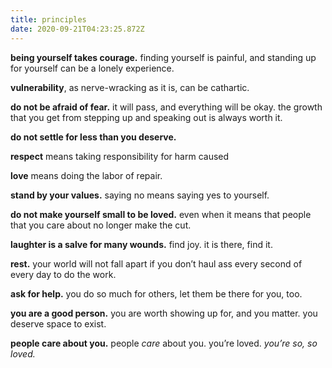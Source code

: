 ```yaml
---
title: principles
date: 2020-09-21T04:23:25.872Z
---
```


**being yourself takes courage.** finding yourself is painful, and standing up for yourself can be a lonely experience.

**vulnerability**, as nerve-wracking as it is, can be cathartic.

**do not be afraid of fear.** it will pass, and everything will be okay. 
the growth that you get from stepping up and speaking out is always worth it.

**do not settle for less than you deserve.** 

**respect** means taking responsibility for harm caused

**love** means doing the labor of repair.

**stand by your values.** saying no means saying yes to yourself.

**do not make yourself small to be loved.** even when it means that people that you care about no longer make the cut.

**laughter is a salve for many wounds.** find joy. it is there, find it.

**rest.** your world will not fall apart if you don’t haul ass every second of every day to do the work.

**ask for help.** you do so much for others, let them be there for you, too.

**you are a good person.** you are worth showing up for, and you matter. you deserve space to exist.

**people care about you.** people *care* about you. you’re loved. *you’re so, so loved.*